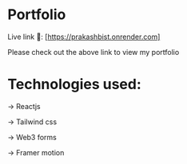 #                                            Portfolio



Live link 🔗: [https://prakashbist.onrender.com]

Please check out the above link to view my portfolio

# Technologies used:

-> Reactjs

-> Tailwind css

-> Web3 forms

-> Framer motion










